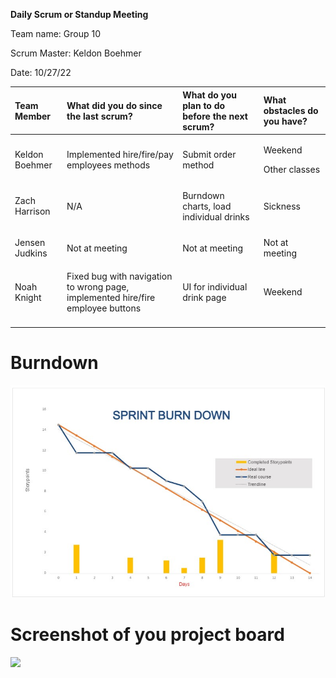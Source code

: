 ﻿**Daily Scrum or Standup Meeting**

Team name: Group 10

Scrum Master: Keldon Boehmer

Date: 10/27/22

| **Team Member**                                          | **What did you do since the last scrum?**                                       | **What do you plan to do before the next scrum?** | **What obstacles do you have?**    |
|:-------------------------------------------------------- |:------------------------------------------------------------------------------- |:------------------------------------------------- |:---------------------------------- |
| <p></p><p></p><p>Keldon Boehmer</p><p></p><p></p><p></p> | Implemented hire/fire/pay employees methods                                     | Submit order method                               | <p>Weekend</p><p>Other classes</p> |
| <p></p><p></p><p></p><p>Zach Harrison</p><p></p><p></p>  | N/A                                                                             | Burndown charts, load individual drinks           | Sickness                           |
| <p></p><p></p><p>Jensen Judkins</p><p></p><p></p><p></p> | Not at meeting                                                                  | Not at meeting                                    | Not at meeting                     |
| <p></p><p></p><p>Noah Knight</p><p></p><p></p><p></p>    | Fixed bug with navigation to wrong page, implemented hire/fire employee buttons | UI for individual drink page                      | Weekend                            |
| <p></p><p></p><p></p><p></p><p></p><p></p>               |                                                                                 |                                                   |                                    |

# Burndown

![](burndown_10-27-22.jpg)

# Screenshot of you project board

![](Aspose.Words.2e45ae6f-6935-44dd-8cfb-ba14592bbdc8.001.png)
